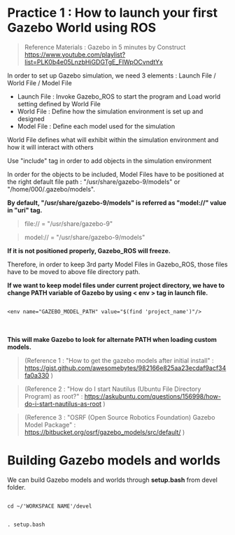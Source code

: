 # Practice 1 : How to launch your first Gazebo World using ROS

> Reference Materials : Gazebo in 5 minutes by Construct
> https://www.youtube.com/playlist?list=PLK0b4e05LnzbHiGDGTgE_FIWpOCvndtYx

In order to set up Gazebo simulation, we need 3 elements : Launch File / World File / Model File
- Launch File : Invoke Gazebo_ROS to start the program and Load world setting defined by World File
- World File : Define how the simulation environment is set up and designed
- Model File : Define each model used for the simulation

World File defines what will exhibit within the simulation environment and how it will interact with others
     
Use "include" tag in order to add objects in the simulation environment
     
In order for the objects to be included, Model Files have to be positioned at the right default file path : "/usr/share/gazebo-9/models" or "/home/000/.gazebo/models".
     
**By default, "/usr/share/gazebo-9/models" is referred as "model://" value in "uri" tag.**

> file:// = "/usr/share/gazebo-9"

> model:// = "/usr/share/gazebo-9/models"

**If it is not positioned properly, Gazebo_ROS will freeze.**

Therefore, in order to keep 3rd party Model Files in Gazebo_ROS, those files have to be moved to above file directory path.

**If we want to keep model files under current project directory, we have to change PATH variable of Gazebo by using < env > tag in launch file.**   

<code>
&ltenv name="GAZEBO_MODEL_PATH" value="$(find 'project_name')"/&gt
</code>   
<br></br>

**This will make Gazebo to look for alternate PATH when loading custom models.**

> (Reference 1 : "How to get the gazebo models after initial install" : https://gist.github.com/awesomebytes/982166e825aa23ecdaf9acf34fa0a330 )

> (Reference 2 : "How do I start Nautilus (Ubuntu File Directory Program) as root?" : https://askubuntu.com/questions/156998/how-do-i-start-nautilus-as-root )

> (Reference 3 : "OSRF (Open Source Robotics Foundation) Gazebo Model Package" : https://bitbucket.org/osrf/gazebo_models/src/default/ )

# Building Gazebo models and worlds

We can build Gazebo models and worlds through **setup.bash** from devel folder.

<code>
cd ~/'WORKSPACE NAME'/devel

. setup.bash
</code>
<br></br>
